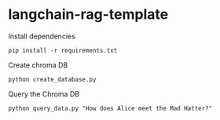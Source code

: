 # langchain-rag-template

Install dependencies
``` 
pip install -r requirements.txt
``` 
Create chroma DB
``` 
python create_database.py
``` 
Query the Chroma DB
``` 
python query_data.py "How does Alice meet the Mad Hatter?"
``` 

